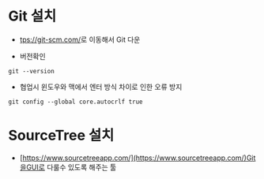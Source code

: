 # Git 설치

- [tps://git-scm.com/](tps://git-scm.com/)로 이동해서 Git 다운

- 버전확인

```shell
git --version
```
- 협업시 윈도우와 맥에서 엔터 방식 차이로 인한 오류 방지

```shell
git config --global core.autocrlf true
```

# SourceTree 설치

- [https://www.sourcetreeapp.com/](https://www.sourcetreeapp.com/)Git을GUI로 다룰수 있도록 해주는 툴
